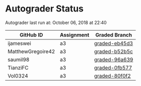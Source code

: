 # Autograder Status
Autograder last run at: October 06, 2018 at 22:40

| GitHub ID | Assignment | Graded Branch |
|-----------|------------|---------------|
| ijameswei | a3 | [graded-eb45d3](https://github.com/Fall2018COMP401-001/a3-ijameswei/tree/graded-eb45d3) | 
| MatthewGregoire42 | a3 | [graded-b52b5c](https://github.com/Fall2018COMP401-001/a3-MatthewGregoire42/tree/graded-b52b5c) | 
| saumil98 | a3 | [graded-96a639](https://github.com/Fall2018COMP401-001/a3-saumil98/tree/graded-96a639) | 
| TianziFC | a3 | [graded-0fb577](https://github.com/Fall2018COMP401-001/a3-TianziFC/tree/graded-0fb577) | 
| Vol0324 | a3 | [graded-80f0f2](https://github.com/Fall2018COMP401-001/a3-Vol0324/tree/graded-80f0f2) | 
